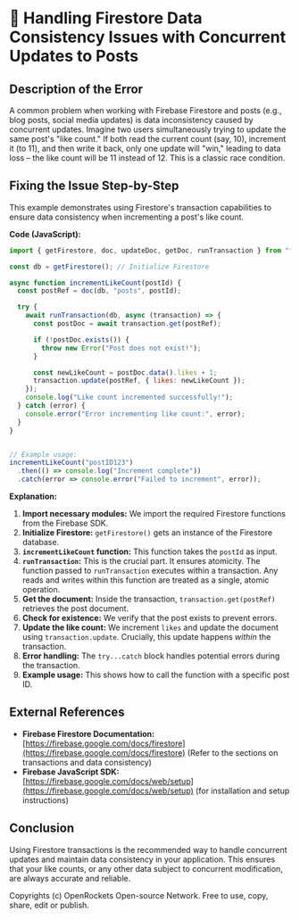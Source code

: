 # 🐞 Handling Firestore Data Consistency Issues with Concurrent Updates to Posts


## Description of the Error

A common problem when working with Firebase Firestore and posts (e.g., blog posts, social media updates) is data inconsistency caused by concurrent updates.  Imagine two users simultaneously trying to update the same post's "like count." If both read the current count (say, 10), increment it (to 11), and then write it back, only one update will "win," leading to data loss – the like count will be 11 instead of 12. This is a classic race condition.

## Fixing the Issue Step-by-Step

This example demonstrates using Firestore's transaction capabilities to ensure data consistency when incrementing a post's like count.

**Code (JavaScript):**

```javascript
import { getFirestore, doc, updateDoc, getDoc, runTransaction } from "firebase/firestore";

const db = getFirestore(); // Initialize Firestore

async function incrementLikeCount(postId) {
  const postRef = doc(db, "posts", postId);

  try {
    await runTransaction(db, async (transaction) => {
      const postDoc = await transaction.get(postRef);

      if (!postDoc.exists()) {
        throw new Error("Post does not exist!");
      }

      const newLikeCount = postDoc.data().likes + 1;
      transaction.update(postRef, { likes: newLikeCount });
    });
    console.log("Like count incremented successfully!");
  } catch (error) {
    console.error("Error incrementing like count:", error);
  }
}


// Example usage:
incrementLikeCount("postID123")
  .then(() => console.log("Increment complete"))
  .catch(error => console.error("Failed to increment", error));

```


**Explanation:**

1. **Import necessary modules:**  We import the required Firestore functions from the Firebase SDK.
2. **Initialize Firestore:** `getFirestore()` gets an instance of the Firestore database.
3. **`incrementLikeCount` function:** This function takes the `postId` as input.
4. **`runTransaction`:** This is the crucial part.  It ensures atomicity.  The function passed to `runTransaction` executes within a transaction.  Any reads and writes within this function are treated as a single, atomic operation.
5. **Get the document:** Inside the transaction, `transaction.get(postRef)` retrieves the post document.
6. **Check for existence:** We verify that the post exists to prevent errors.
7. **Update the like count:** We increment `likes` and update the document using `transaction.update`.  Crucially, this update happens *within* the transaction.
8. **Error handling:** The `try...catch` block handles potential errors during the transaction.
9. **Example usage:**  This shows how to call the function with a specific post ID.


## External References

* **Firebase Firestore Documentation:** [https://firebase.google.com/docs/firestore](https://firebase.google.com/docs/firestore)  (Refer to the sections on transactions and data consistency)
* **Firebase JavaScript SDK:** [https://firebase.google.com/docs/web/setup](https://firebase.google.com/docs/web/setup) (for installation and setup instructions)


## Conclusion

Using Firestore transactions is the recommended way to handle concurrent updates and maintain data consistency in your application.  This ensures that your like counts, or any other data subject to concurrent modification, are always accurate and reliable.


Copyrights (c) OpenRockets Open-source Network. Free to use, copy, share, edit or publish.

